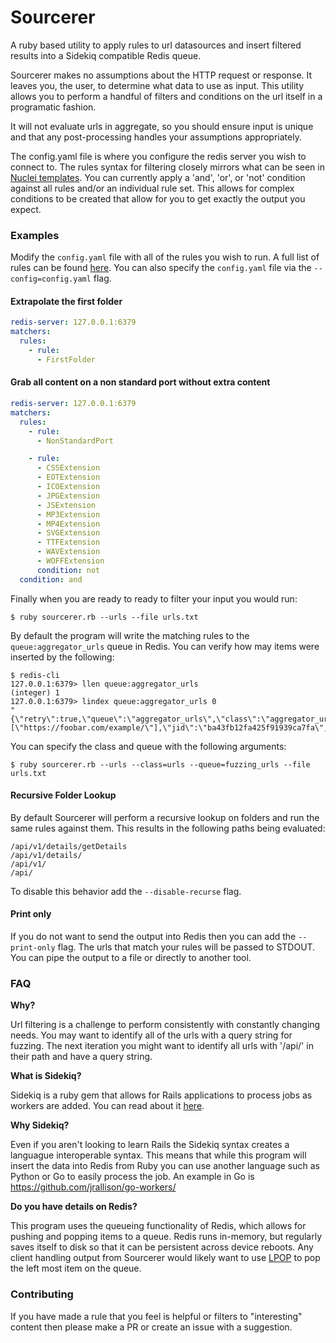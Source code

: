 # Sourcerer

A ruby based utility to apply rules to url datasources and insert filtered results into a Sidekiq compatible Redis queue.

Sourcerer makes no assumptions about the HTTP request or response. It leaves you, the user, to determine what data to use as input. This utility allows you to perform a handful of filters and conditions on the url itself in a programatic fashion.

It will not evaluate urls in aggregate, so you should ensure input is unique and that any post-processing handles your assumptions appropriately.

The config.yaml file is where you configure the redis server you wish to connect to. The rules syntax for filtering closely mirrors what can be seen in [Nuclei templates](https://github.com/projectdiscovery/nuclei-templates/). You can currently apply a 'and', 'or', or 'not' condition against all rules and/or an individual rule set. This allows for complex conditions to be created that allow for you to get exactly the output you expect. 

### Examples

Modify the `config.yaml` file with all of the rules you wish to run. A full list of rules can be found [here](lib/rules/). You can also specify the `config.yaml` file via the `--config=config.yaml` flag.

#### Extrapolate the first folder

```yaml
redis-server: 127.0.0.1:6379
matchers:
  rules:
    - rule:
      - FirstFolder
```

#### Grab all content on a non standard port without extra content

```yaml
redis-server: 127.0.0.1:6379
matchers:
  rules:
    - rule:
      - NonStandardPort

    - rule:
      - CSSExtension
      - EOTExtension
      - ICOExtension
      - JPGExtension
      - JSExtension
      - MP3Extension
      - MP4Extension
      - SVGExtension
      - TTFExtension
      - WAVExtension
      - WOFFExtension
      condition: not
  condition: and
```

Finally when you are ready to ready to filter your input you would run:

```
$ ruby sourcerer.rb --urls --file urls.txt
```

By default the program will write the matching rules to the `queue:aggregator_urls` queue in Redis. You can verify how may items were inserted by the following:

```
$ redis-cli
127.0.0.1:6379> llen queue:aggregator_urls
(integer) 1
127.0.0.1:6379> lindex queue:aggregator_urls 0
"{\"retry\":true,\"queue\":\"aggregator_urls\",\"class\":\"aggregator_urls\",\"args\":[\"https://foobar.com/example/\"],\"jid\":\"ba43fb12fa425f91939ca7fa\",\"created_at\":1627485361.3008845,\"enqueued_at\":1627485361.3009098}"
```

You can specify the class and queue with the following arguments:

```
$ ruby sourcerer.rb --urls --class=urls --queue=fuzzing_urls --file urls.txt
```

#### Recursive Folder Lookup
By default Sourcerer will perform a recursive lookup on folders and run the same rules against them. This results in the following paths being evaluated:

```
/api/v1/details/getDetails
/api/v1/details/
/api/v1/
/api/
```

To disable this behavior add the `--disable-recurse` flag.

#### Print only

If you do not want to send the output into Redis then you can add the `--print-only` flag. The urls that match your rules will be passed to STDOUT. You can pipe the output to a file or directly to another tool.

### FAQ

**Why?**

Url filtering is a challenge to perform consistently with constantly changing needs. You may want to identify all of the urls with a query string for fuzzing. The next iteration you might want to identify all urls with '/api/' in their path and have a query string. 

**What is Sidekiq?**

Sidekiq is a ruby gem that allows for Rails applications to process jobs as workers are added. You can read about it [here](https://github.com/mperham/sidekiq).

**Why Sidekiq?**

Even if you aren't looking to learn Rails the Sidekiq syntax creates a languague interoperable syntax. This means that while this program will insert the data into Redis from Ruby you can use another language such as Python or Go to easily process the job. An example in Go is https://github.com/jrallison/go-workers/

**Do you have details on Redis?**

This program uses the queueing functionality of Redis, which allows for pushing and popping items to a queue. Redis runs in-memory, but regularly saves itself to disk so that it can be persistent across device reboots. Any client handling output from Sourcerer would likely want to use [LPOP](https://redis.io/commands/LPOP) to pop the left most item on the queue.


### Contributing

If you have made a rule that you feel is helpful or filters to "interesting" content then please make a PR or create an issue with a suggestion.